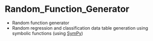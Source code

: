 # Random_Function_Generator
* Random function generator
* Random regression and classification data table generation using symbolic functions (using [SymPy](http://www.sympy.org/en/index.html))

